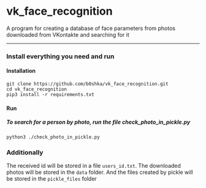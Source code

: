# vk_face_recognition
A program for creating a database of face parameters from photos downloaded from VKontakte and searching for it
____
### Install everything you need and run
#### Installation
```
git clone https://github.com/b0shka/vk_face_recognition.git
cd vk_face_recognition
pip3 install -r requirements.txt
```
#### Run

##### To search for a person by photo, run the file check_photo_in_pickle.py
```
python3 ./check_photo_in_pickle.py
```
### Additionally
The received id will be stored in a file `users_id.txt`. The downloaded photos will be stored in the `data` folder. And the files created by pickle will be stored in the `pickle_files` folder
